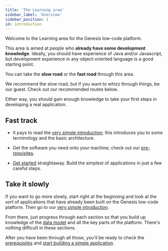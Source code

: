 ```yaml
---
title: 'The Learning area'
sidebar_label: 'Overview'
sidebar_position: 1
id: introduction
---
```


Welcome to the Learning area for the Genesis low-code platform.



This area is aimed at people who **already have some development knowledge**. Ideally, you should have experience of Java and/or Javascript, but development experience in any object-oriented language is a good starting point.

You can take the **slow road** or the **fast road** through this area.

We recommend the slow road, but if you want to whizz through things, be our guest. Check out our recommended routes below. 

Either way, you should gain enough knowledge to take your first steps in developing a real application. 


## Fast track


- It pays to read the [very simple introduction](/getting-started/learn-the-basics/simple-introduction/); this introduces you to some terminology and the basic architecture.

- Get the software you need onto your machine; check out our [pre-requisites](/getting-started/quick-start/hardware-and-software/).

- [Get started](/getting-started/quick-start/) straightaway. Build the simplest of applications in just a few careful steps.



## Take it slowly


If you want to go more slowly, start right at the beginning and look at the sort of applications that have already been built on the Genesis low-code platform. Then go to our [very simple introduction](/getting-started/learn-the-basics/simple-introduction/).



From there, just progress through each section so that you build up knowledge of the [data model](/getting-started/learn-the-basics/data-model/inside-a-fields-dictionary/) and all the key parts of the platform. There's nothing difficult in these sections.



After you have been through all those, you'll be ready to check the [prerequisites](/getting-started/quick-start/hardware-and-software/) and [start building a simple application](/getting-started/quick-start/).
